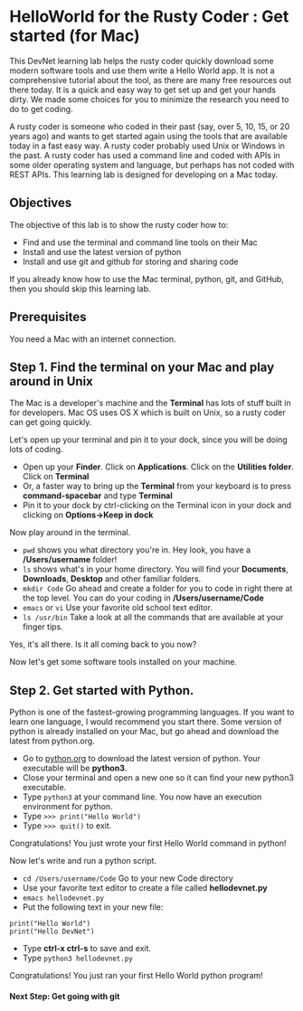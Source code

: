 # HelloWorld for the Rusty Coder : Get started (for Mac)

This DevNet learning lab helps the rusty coder quickly download some modern software tools and use them write a Hello World app. It is not a comprehensive tutorial about the tool, as there are many free resources out there today. It is a quick and easy way to get set up and get your hands dirty. We made some choices for you to minimize the research you need to do to get coding.

A rusty coder is someone who coded in their past (say, over 5, 10, 15, or 20 years ago) and wants to get started again using the tools that are available today in a fast easy way. A rusty coder probably used Unix or Windows in the past. A rusty coder has used a command line and coded with APIs in some older operating system and language, but perhaps has not coded with REST APIs. This learning lab is designed for developing on a Mac today.

## Objectives

The objective of this lab is to show the rusty coder how to:

* Find and use the terminal and command line tools on their Mac
* Install and use the latest version of python
* Install and use git and github for storing and sharing code

If you already know how to use the Mac terminal, python, git, and GitHub, then you should skip this learning lab.

## Prerequisites

You need a Mac with an internet connection.

## Step 1. Find the terminal on your Mac and play around in Unix

The Mac is a developer's machine and the **Terminal** has lots of stuff built in for developers. Mac OS uses OS X which is built on Unix, so a rusty coder can get going quickly.

Let's open up your terminal and pin it to your dock, since you will be doing lots of coding.

* Open up your **Finder**. Click on **Applications**. Click on the **Utilities folder**. Click on **Terminal**
* Or, a faster way to bring up the **Terminal** from your keyboard is to press **command-spacebar** and type **Terminal**
* Pin it to your dock by ctrl-clicking on the Terminal icon in your dock and clicking on **Options->Keep in dock**

Now play around in the terminal.
* `pwd` shows you what directory you're in. Hey look, you have a **/Users/username** folder!
* `ls` shows what's in your home directory. You will find your **Documents**, **Downloads**, **Desktop** and other familiar folders.
* `mkdir Code` Go ahead and create a folder for you to code in right there at the top level. You can do your coding in **/Users/username/Code**
* `emacs` or `vi` Use your favorite old school text editor.
* `ls /usr/bin` Take a look at all the commands that are available at your finger tips.

Yes, it's all there. Is it all coming back to you now?

Now let's get some software tools installed on your machine.

## Step 2. Get started with Python.

Python is one of the fastest-growing programming languages. If you want to learn one language, I would recommend you start there. Some version of python is already installed on your Mac, but go ahead and download the latest from python.org.

* Go to [python.org](http://python.org) to download the latest version of python. Your executable will be **python3**.
* Close your terminal and open a new one so it can find your new python3 executable.
* Type `python3` at your command line. You now have an execution environment for python.
* Type `>>> print("Hello World")`
* Type `>>> quit()` to exit.

Congratulations! You just wrote your first Hello World command in python!

Now let's write and run a python script.
* ``cd /Users/username/Code`` Go to your new Code directory
* Use your favorite text editor to create a file called **hellodevnet.py**
* `emacs hellodevnet.py`
* Put the following text in your new file:
```
print("Hello World")
print("Hello DevNet")
```
* Type **ctrl-x ctrl-s** to save and exit.
* Type `python3 hellodevnet.py`

Congratulations! You just ran your first Hello World python program!

#### Next Step: Get going with git
